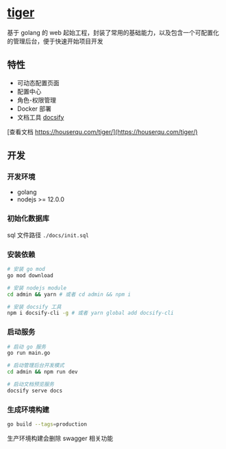 # [tiger](https://houserqu.com/tiger/)

基于 golang 的 web 起始工程，封装了常用的基础能力，以及包含一个可配置化的管理后台，便于快速开始项目开发

## 特性

- 可动态配置页面
- 配置中心
- 角色-权限管理
- Docker 部署
- 文档工具 [docsify]((https://docsify.js.org/))

[查看文档 https://houserqu.com/tiger/](https://houserqu.com/tiger/)

## 开发

### 开发环境

- golang
- nodejs >= 12.0.0

### 初始化数据库

sql 文件路径 `./docs/init.sql`

### 安装依赖

```bash
# 安装 go mod
go mod download

# 安装 nodejs module
cd admin && yarn # 或者 cd admin && npm i

# 安装 docsify 工具
npm i docsify-cli -g # 或者 yarn global add docsify-cli
```

### 启动服务
```bash
# 启动 go 服务
go run main.go

# 启动管理后台开发模式
cd admin && npm run dev

# 启动文档预览服务
docsify serve docs
```

### 生成环境构建

```bash
go build --tags=production
```

生产环境构建会删除 swagger 相关功能